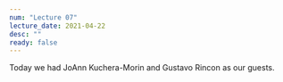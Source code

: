 ```yaml
---
num: "Lecture 07"
lecture_date: 2021-04-22
desc: ""
ready: false
---
```



Today we had JoAnn Kuchera-Morin and Gustavo Rincon as our guests.


